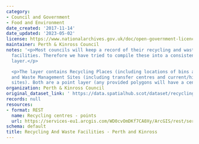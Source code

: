 ```yaml
---
category:
- Council and Government
- Food and Environment
date_created: '2017-11-14'
date_updated: '2023-05-02'
license: https://www.nationalarchives.gov.uk/doc/open-government-licence/version/3/
maintainer: Perth & Kinross Council
notes: '<p>Most councils will keep a record of their recycling and waste management
  facilities. Therefore we have tried to compile these into a consistent national
  layer.</p>

  <p>The layer contains Recycling Places (including locations of bins and centres)
  and Waste Management Sites (including transfer centres and current/historic landfill
  sites). Both are a point layer (any provided polygons will have a centroid created).</p>'
organization: Perth & Kinross Council
original_dataset_link: ' https://data.spatialhub.scot/dataset/recycling_and_waste_facilities-pk'
records: null
resources:
- format: REST
  name: Recycling centres - points
  url: https://services-eu1.arcgis.com/WD0cvOmDKf7CA0Xy/ArcGIS/rest/services/Recycle_Centres_and_Points/FeatureServer/6
schema: default
title: Recycling And Waste Facilities - Perth and Kinross
---
```

